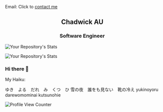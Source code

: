 <div id="header">
<div>Email: Click to <a href="mailto:chadwickau@hotmail.com?subject=Github%20Job">contact me</a></div>
<h2 align="center">Chadwick AU</h2>
<h3 align="center">Software Engineer</h3>
</div>











![Your Repository's Stats](https://github-readme-stats.vercel.app/api?username=sirrorsmoore1975&show_icons=true)  

![Your Repository's Stats](https://github-readme-stats.vercel.app/api/top-langs/?username=sirrorsmoore1975&theme=blue-green)  


### Hi there 👋

My Haiku:

ゆき　よる　だれ　み　くつ　ひ
雪の夜　誰をも見ない　靴の冷え 
yukinoyoru darewomominai kutsunohie


![Profile View Counter](https://komarev.com/ghpvc/?username=sirrorsmoore1975)